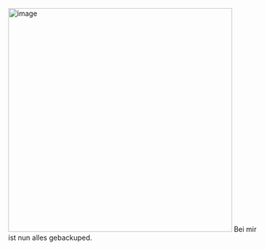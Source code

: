 <img width="451" alt="image" src="https://github.com/andrinruegg/IT_AP23a_M231Andrin_Rueegg/assets/143380551/41d6770b-a403-42c8-a986-a0690173a1fe">
Bei mir ist nun alles gebackuped. 
